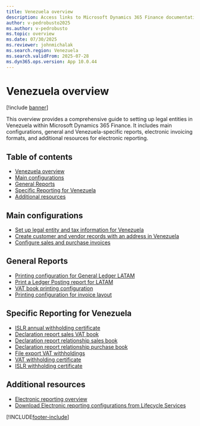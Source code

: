 ```yaml
---
title: Venezuela overview
description: Access links to Microsoft Dynamics 365 Finance documentation resources for Venezuela, including links that direct to resources about electronic invoicing.
author: v-pedrobusto2025
ms.author: v-pedrobusto
ms.topic: overview
ms.date: 07/30/2025
ms.reviewer: johnmichalak
ms.search.region: Venezuela
ms.search.validFrom: 2025-07-28
ms.dyn365.ops.version: App 10.0.44
---
```


# Venezuela overview

[!include [banner](../../includes/banner.md)]

This overview provides a comprehensive guide to setting up legal entities in Venezuela within Microsoft Dynamics 365 Finance. It includes main configurations, general and Venezuela-specific reports, electronic invoicing formats, and additional resources for electronic reporting.

## Table of contents

- [Venezuela overview](#venezuela-overview)
- [Main configurations](#main-configurations)
- [General Reports](#general-reports)
- [Specific Reporting for Venezuela](#specific-reporting-for-venezuela)
- [Additional resources](#additional-resources)

## Main configurations
- [Set up legal entity and tax information for Venezuela](ltm-ven-set-up-legal-entity.md)
- [Create customer and vendor records with an address in Venezuela](ltm-create-customer-and-vendor-venezuela.md)
- [Configure sales and purchase invoices](ltm-configure-invoices-venezuela.md)

## General Reports

- [Printing configuration for General Ledger LATAM](ltm-general-ledger.md)
- [Print a Ledger Posting report for LATAM](ltm-ledger-posting-report.md)
- [VAT book printing configuration](ltm-vat-book.md)
- [Printing configuration for invoice layout](ltm-invoice-layout-print.md)

## Specific Reporting for Venezuela

- [ISLR annual withholding certificate](ltm-venezuela-islr-annual-withholding-certificate.md)
- [Declaration report sales VAT book](declaration-report-sales-vat-book.md)
- [Declaration report relationship sales book](declaration-report-relationship-sales-book.md)
- [Declaration report relationship purchase book](ltm-declaration-report-relationship-purchase-book.md)
- [File export VAT withholdings](ltm-venezuela-file-export-vat-withholdings.md)
- [VAT withholding certificate](ltm-venezuela-vat-withholding-certificate.md)
- [ISLR withholding certificate](ltm-venezuela-islr-withholding-certificate.md)

## Additional resources
- [Electronic reporting overview](../../../fin-ops-core/dev-itpro/analytics/general-electronic-reporting.md)
- [Download Electronic reporting configurations from Lifecycle Services](../../../fin-ops-core/dev-itpro/analytics/download-electronic-reporting-configuration-lcs.md)

[!INCLUDE[footer-include](../../../includes/footer-banner.md)]
